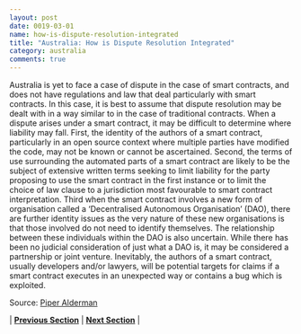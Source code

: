 ```yaml
---
layout: post
date: 0019-03-01
name: how-is-dispute-resolution-integrated
title: "Australia: How is Dispute Resolution Integrated"
category: australia
comments: true
---
```


Australia is yet to face a case of dispute in the case of smart contracts, and does not have regulations and law that deal particularly with smart contracts. In this case, it is best to assume that dispute resolution may be dealt with in a way similar to in the case of traditional contracts. 
When a dispute arises under a smart contract, it may be difficult to determine where liability may fall. First, the identity of the authors of a smart contract, particularly in an open source context where multiple parties have modified the code, may not be known or cannot be ascertained.
Second, the terms of use surrounding the automated parts of a smart contract are likely to be the subject of extensive written terms seeking to limit liability for the party proposing to use the smart contract in the first instance or to limit the choice of law clause to a jurisdiction most favourable to smart contract interpretation.
Third when the smart contract involves a new form of organisation called a ‘Decentralised Autonomous Organisation’ (DAO), there are further identity issues as the very nature of these new organisations is that those involved do not need to identify themselves. The relationship between these individuals within the DAO is also uncertain. While there has been no judicial consideration of just what a DAO is, it may be considered a partnership or joint venture.
Inevitably, the authors of a smart contract, usually developers and/or lawyers, will be potential targets for claims if a smart contract executes in an unexpected way or contains a bug which is exploited.

Source: 
[Piper Alderman](https://www.piperalderman.com.au/publications/ip-technology-telecommunications/article/28836)



| **[Previous Section](https://neo-project.github.io/global-blockchain-compliance-hub//australia/australia-smart-contracts.html)** | **[Next Section]( https://neo-project.github.io/global-blockchain-compliance-hub//australia/australia-nullify-smart-contracts.html)** |
